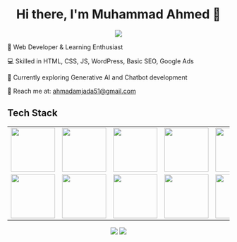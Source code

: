 <body>
  <div align="center">
    <h1> Hi there, I'm Muhammad Ahmed 👋</h1>
    <a href="https://muhammad-ahmed.pages.dev"></a>
  </div>
  
<p align="center">
<a href="https://github.com/your-github-username"><img src="https://readme-typing-svg.herokuapp.com/?lines=WordPress+and+Web+Developer;Learning+Generative+AI+and+Chatbots&font=Roboto&size=26&duration=3500&pause=500&center=true&width=500&height=50&color=eab676"></a>

🤵 Web Developer & Learning Enthusiast 

💻 Skilled in HTML, CSS, JS, WordPress, Basic SEO, Google Ads 

🧠 Currently exploring Generative AI and Chatbot development

📧 Reach me at: ahmadamjada51@gmail.com
 
<h2>Tech Stack</h2>

<table width="100%">
<tr>
    <td align='center' width="200">
        <img src="https://upload.wikimedia.org/wikipedia/commons/6/6a/JavaScript-logo.png" width="100">
    </td>
    <td align='center' width="200">
        <img src="https://upload.wikimedia.org/wikipedia/commons/3/3d/CSS.3.svg" width="100">
    </td>
    <td align='center' width="200">
        <img src="https://upload.wikimedia.org/wikipedia/commons/3/38/HTML5_Badge.svg" width="100">
    </td>
    <td align='center' width="200">
        <img src="https://upload.wikimedia.org/wikipedia/commons/thumb/a/a1/WordPress_simple.svg/640px-WordPress_simple.svg.png" width="100">
    </td>
    <td align='center' width="200">
        <img src="https://www.svgrepo.com/show/353648/dialogflow.svg" width="100">
    </td>
</tr>

<tr>
    <td align='center'>
        <img src="https://www.vectorlogo.zone/logos/reactjs/reactjs-ar21.svg" width="100">
    </td>
    <td align='center'>
        <img src="https://upload.wikimedia.org/wikipedia/commons/thumb/3/33/Figma-logo.svg/640px-Figma-logo.svg.png" width="100">
    </td>
    <td align='center'>
        <img src="https://upload.wikimedia.org/wikipedia/commons/4/4f/Google_Ads_logo.svg" width="100">
    </td>
    <td align='center'>
        <img src="https://upload.wikimedia.org/wikipedia/commons/thumb/6/69/Crystal_Project_seo.png/480px-Crystal_Project_seo.png" width="100">
    </td>
    <td align='center'>
        <img src="https://upload.wikimedia.org/wikipedia/commons/8/8e/Nextjs-logo.svg" width="100">
    </td>
</tr>
</table>
</p>

<p align="center">
<a href="https://www.linkedin.com/in/your-linkedin-profile"><img src="https://img.shields.io/badge/-Muhammad%20Ahmed-0077B5?style=flat&logo=Linkedin&logoColor=white"/></a>
<a href="mailto:ahmadamjada51@gmail.com"><img src="https://img.shields.io/badge/-ahmadamjada51@gmail.com-D14836?style=flat&logo=Gmail&logoColor=white"/></a>
<!-- <a href="https://www.instagram.com/your-instagram-profile"><img src="https://img.shields.io/badge/-@yourusername-E4405F?style=flat&logo=Instagram&logoColor=white"/></a> -->
</p>

<br>
</body>
